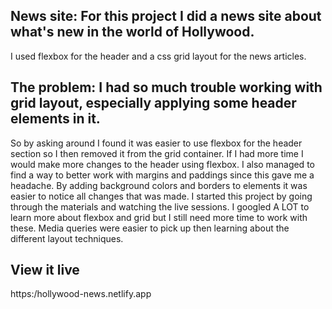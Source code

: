 
## News site: For this project I did a news site about what's new in the world of Hollywood. 
I used flexbox for the header and a css grid layout for the news articles.

## The problem: I had so much trouble working with grid layout, especially applying some header elements in it. 
So by asking around I found it was easier to use flexbox for the header section so I then removed it from the grid container. If I had more time I would make more changes to the header using flexbox.
I also managed to find a way to better work with margins and paddings since this gave me a headache. By adding background colors and borders to elements it was easier to notice all changes that was made.
I started this project by going through the materials and watching the live sessions. I googled A LOT to learn more about flexbox and grid but I still need more time to work with these. 
Media queries were easier to pick up then learning about the different layout techniques.

## View it live
https:/hollywood-news.netlify.app